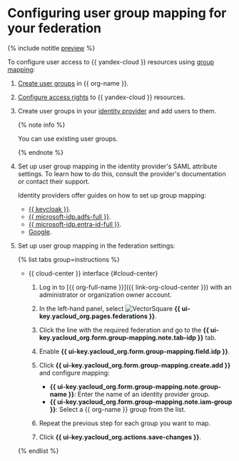 # Configuring user group mapping for your federation

{% include notitle [preview](../../_includes/note-preview-by-request.md) %}

To configure user access to {{ yandex-cloud }} resources using [group mapping](../concepts/add-federation.md#group-mapping):

1. [Create user groups](#create-group) in {{ org-name }}.
1. [Configure access rights](#access) to {{ yandex-cloud }} resources.
1. Create user groups in your [identity provider](../concepts/add-federation.md#federation-usage) and add users to them.

    {% note info %}

    You can use existing user groups.

    {% endnote %}

1. Set up user group mapping in the identity provider's SAML attribute settings. To learn how to do this, consult the provider's documentation or contact their support.

    Identity providers offer guides on how to set up group mapping:

   * [{{ keycloak }}](../tutorials/federations/group-mapping/keycloak.md).
   * [{{ microsoft-idp.adfs-full }}](../tutorials/federations/group-mapping/adfs.md).
   * [{{ microsoft-idp.entra-id-full }}](../tutorials/federations/group-mapping/entra-id.md).
   * [Google](https://support.google.com/a/answer/11143403?sjid=815248229840499495-EU).

1. Set up user group mapping in the federation settings:

    {% list tabs group=instructions %}

    - {{ cloud-center }} interface {#cloud-center}

      1. Log in to [{{ org-full-name }}]({{ link-org-cloud-center }}) with an administrator or organization owner account.

      1. In the left-hand panel, select ![VectorSquare](../../_assets/console-icons/vector-square.svg) **{{ ui-key.yacloud_org.pages.federations }}**.

      1. Click the line with the required federation and go to the **{{ ui-key.yacloud_org.form.group-mapping.note.tab-idp }}** tab.

      1. Enable **{{ ui-key.yacloud_org.form.group-mapping.field.idp }}**.

      1. Click **{{ ui-key.yacloud_org.form.group-mapping.create.add }}** and configure mapping:

          * **{{ ui-key.yacloud_org.form.group-mapping.note.group-name }}**: Enter the name of an identity provider group.
          * **{{ ui-key.yacloud_org.form.group-mapping.note.iam-group }}**: Select a {{ org-name }} group from the list.

      1. Repeat the previous step for each group you want to map.

      1. Click **{{ ui-key.yacloud_org.actions.save-changes }}**.

    {% endlist %}